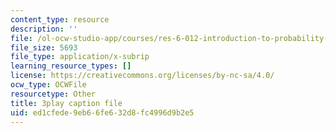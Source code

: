 ```yaml
---
content_type: resource
description: ''
file: /ol-ocw-studio-app/courses/res-6-012-introduction-to-probability-spring-2018/ed1cfede9eb66fe632d8fc4996d9b2e5_GARQ31BrKQA.srt
file_size: 5693
file_type: application/x-subrip
learning_resource_types: []
license: https://creativecommons.org/licenses/by-nc-sa/4.0/
ocw_type: OCWFile
resourcetype: Other
title: 3play caption file
uid: ed1cfede-9eb6-6fe6-32d8-fc4996d9b2e5
---
```


